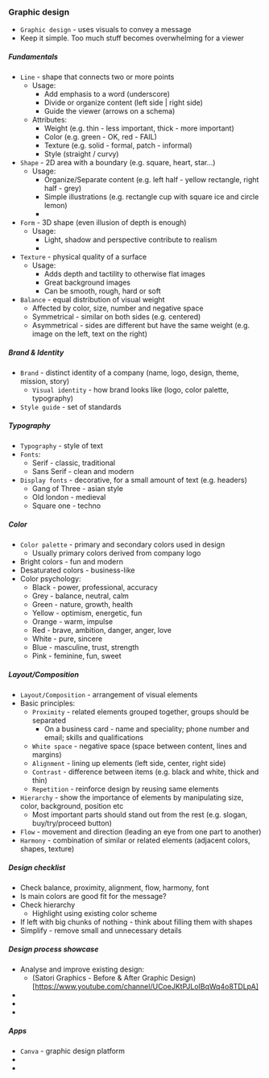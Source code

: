 ### Graphic design
* `Graphic design` - uses visuals to convey a message
* Keep it simple. Too much stuff becomes overwhelming for a viewer

##### Fundamentals
* `Line` - shape that connects two or more points
    * Usage:
        * Add emphasis to a word (underscore)
        * Divide or organize content (left side | right side)
        * Guide the viewer (arrows on a schema)
    * Attributes:
        * Weight (e.g. thin - less important, thick - more important)
        * Color (e.g. green - OK, red - FAIL)
        * Texture (e.g. solid - formal, patch - informal)
        * Style (straight / curvy)
* `Shape` - 2D area with a boundary (e.g. square, heart, star...)
    * Usage:
        * Organize/Separate content (e.g. left half - yellow rectangle, right half - grey)
        * Simple illustrations (e.g. rectangle cup with square ice and circle lemon)
        * 
* `Form` - 3D shape (even illusion of depth is enough)
    * Usage:
        * Light, shadow and perspective contribute to realism
        * 
* `Texture` - physical quality of a surface
    * Usage:
        * Adds depth and tactility to otherwise flat images
        * Great background images
        * Can be smooth, rough, hard or soft
* `Balance` - equal distribution of visual weight
    * Affected by color, size, number and negative space
    * Symmetrical - similar on both sides (e.g. centered)
    * Asymmetrical - sides are different but have the same weight (e.g. image on the left, text on the right)
    
##### Brand & Identity
* `Brand` - distinct identity of a company (name, logo, design, theme, mission, story)
    * `Visual identity` - how brand looks like (logo, color palette, typography)
* `Style guide` - set of standards
    
##### Typography
* `Typography` - style of text
* `Fonts`:
    * Serif - classic, traditional
    * Sans Serif - clean and modern
* `Display fonts` - decorative, for a small amount of text (e.g. headers)
    * Gang of Three - asian style
    * Old london - medieval
    * Square one - techno

##### Color
* `Color palette` - primary and secondary colors used in design
    * Usually primary colors derived from company logo
* Bright colors - fun and modern
* Desaturated colors - business-like
* Color psychology:
    * Black - power, professional, accuracy
    * Grey - balance, neutral, calm
    * Green - nature, growth, health
    * Yellow - optimism, energetic, fun
    * Orange - warm, impulse
    * Red - brave, ambition, danger, anger, love
    * White - pure, sincere
    * Blue - masculine, trust, strength
    * Pink - feminine, fun, sweet

##### Layout/Composition
* `Layout/Composition` - arrangement of visual elements
* Basic principles:
    * `Proximity` - related elements grouped together, groups should be separated
        * On a business card - name and speciality; phone number and email; skills and qualifications
    * `White space` - negative space (space between content, lines and margins)
    * `Alignment` - lining up elements (left side, center, right side)
    * `Contrast` - difference between items (e.g. black and white, thick and thin)
    * `Repetition` - reinforce design by reusing same elements
* `Hierarchy` - show the importance of elements by manipulating size, color, background, position etc
    * Most important parts should stand out from the rest (e.g. slogan, buy/try/proceed button)
* `Flow` - movement and direction (leading an eye from one part to another)
* `Harmony` - combination of similar or related elements (adjacent colors, shapes, texture)

##### Design checklist
* Check balance, proximity, alignment, flow, harmony, font
* Is main colors are good fit for the message?
* Check hierarchy
    * Highlight using existing color scheme
* If left with big chunks of nothing - think about filling them with shapes
* Simplify - remove small and unnecessary details


##### Design process showcase
* Analyse and improve existing design:
    * (Satori Graphics - Before & After Graphic Design)[https://www.youtube.com/channel/UCoeJKtPJLoIBqWq4o8TDLpA]
* 
*
* 

##### Apps
* `Canva` - graphic design platform
* 
* 
